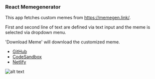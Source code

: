 ### React Memegenerator

This app fetches custom memes from https://memegen.link/.

First and second line of text are defined via text input and the meme is selected via dropdown menu.

'Download Meme' will download the customized meme.

- [GitHub](https://thorinaboenke/reactmemegenerator)
- [CodeSandbox](https://codesandbox.io/s/reactmemegenerator-qlgkr)
- [Netlify](https://awesome-haibt-8a0940.netlify.app/)

![alt text](https://github.com/thorinaboenke/reactmemegenerator/blob/master/public/Memegenerator.png)
